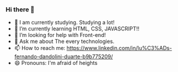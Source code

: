 ### Hi there 👋


- 🚀 I am currently studying. Studying a lot!
- 🌱 I’m currently learning HTML, CSS, JAVASCRIPT!!
- 🤔 I’m looking for help with Front-end!
- 💬 Ask me about The every technologies.
- 📫 How to reach me: https://www.linkedin.com/in/lu%C3%ADs-fernando-dandolini-duarte-b9b775209/
- 😄 Pronouns: I'm afraid of heights



